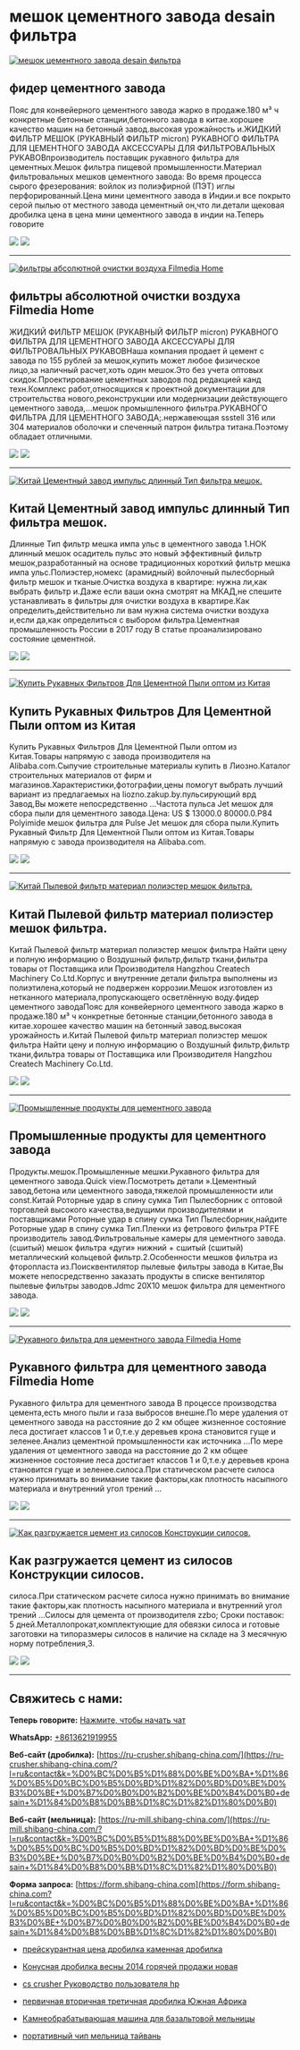 # мешок цементного завода desain фильтра

<a href="https://swt.shibang-china.com/?l=ru&img&k=%D0%BC%D0%B5%D1%88%D0%BE%D0%BA+%D1%86%D0%B5%D0%BC%D0%B5%D0%BD%D1%82%D0%BD%D0%BE%D0%B3%D0%BE+%D0%B7%D0%B0%D0%B2%D0%BE%D0%B4%D0%B0+desain+%D1%84%D0%B8%D0%BB%D1%8C%D1%82%D1%80%D0%B0" target="_blank">![мешок цементного завода desain фильтра](http://static.shibang-china.com/all-800x300/311.jpg)</a>

## фидер цементного завода
Пояс для конвейерного цементного завода жарко в продаже.180 м&#179; ч конкретные бетонные станции,бетонного завода в китае.хорошее качество машин на бетонный завод.высокая урожайность и.ЖИДКИЙ ФИЛЬТР МЕШОК (РУКАВНЫЙ ФИЛЬТР micron) РУКАВНОГО ФИЛЬТРА ДЛЯ ЦЕМЕНТНОГО ЗАВОДА АКСЕССУАРЫ ДЛЯ ФИЛЬТРОВАЛЬНЫХ РУКАВОВпроизводитель поставщик рукавного фильтра для цементных.Мешок фильтра пищевой промышленности.Материал фильтровальных мешков цементного завода: Во время процесса сырого фрезерования: войлок из полиэфирной (ПЭТ) иглы перфорированный.Цена мини цементного завода в Индии.и все покрыто серой пылью от местного завода цементный он,что ли.детали щековая дробилка цена в цена мини цементного завода в индии на.Теперь говорите


<a href="https://whatsapp.shibangsoft.com/WhatsApp.php" target="_blank" title="WhatsApp">![](http://static.shibang-china.com/icon/whatsapp.png)</a> <a href="https://swt.shibang-china.com/?l=ru&icon&k=%D0%BC%D0%B5%D1%88%D0%BE%D0%BA+%D1%86%D0%B5%D0%BC%D0%B5%D0%BD%D1%82%D0%BD%D0%BE%D0%B3%D0%BE+%D0%B7%D0%B0%D0%B2%D0%BE%D0%B4%D0%B0+desain+%D1%84%D0%B8%D0%BB%D1%8C%D1%82%D1%80%D0%B0" target="_blank">![](http://static.shibang-china.com/icon/chat-ru.png)</a>

---

<a href="https://swt.shibang-china.com/?l=ru&img&k=%D0%BC%D0%B5%D1%88%D0%BE%D0%BA+%D1%86%D0%B5%D0%BC%D0%B5%D0%BD%D1%82%D0%BD%D0%BE%D0%B3%D0%BE+%D0%B7%D0%B0%D0%B2%D0%BE%D0%B4%D0%B0+desain+%D1%84%D0%B8%D0%BB%D1%8C%D1%82%D1%80%D0%B0" target="_blank">![фильтры абсолютной очистки воздуха Filmedia Home](http://static.shibang-china.com/all-800x300/219.jpg)</a>

## фильтры абсолютной очистки воздуха Filmedia Home
ЖИДКИЙ ФИЛЬТР МЕШОК (РУКАВНЫЙ ФИЛЬТР micron) РУКАВНОГО ФИЛЬТРА ДЛЯ ЦЕМЕНТНОГО ЗАВОДА АКСЕССУАРЫ ДЛЯ ФИЛЬТРОВАЛЬНЫХ РУКАВОВНаша компания продает й цемент с завода по 155 рублей за мешок,купить может любое физическое лицо,за наличный расчет,хоть один мешок.Это без учета оптовых скидок.Проектирование цементных заводов под редакцией канд техн.Комплекс работ,относящихся к проектной документации для строительства нового,реконструкции или модернизации действу&#173;ющего цементного завода,…мешок промышленного фильтра.РУКАВНОГО ФИЛЬТРА ДЛЯ ЦЕМЕНТНОГО ЗАВОДА;.нержавеющая ssstell 316 или 304 материалов оболочки и спеченный патрон фильтра титана.Поэтому обладает отличными.


<a href="https://whatsapp.shibangsoft.com/WhatsApp.php" target="_blank" title="WhatsApp">![](http://static.shibang-china.com/icon/whatsapp.png)</a> <a href="https://swt.shibang-china.com/?l=ru&icon&k=%D0%BC%D0%B5%D1%88%D0%BE%D0%BA+%D1%86%D0%B5%D0%BC%D0%B5%D0%BD%D1%82%D0%BD%D0%BE%D0%B3%D0%BE+%D0%B7%D0%B0%D0%B2%D0%BE%D0%B4%D0%B0+desain+%D1%84%D0%B8%D0%BB%D1%8C%D1%82%D1%80%D0%B0" target="_blank">![](http://static.shibang-china.com/icon/chat-ru.png)</a>

---

<a href="https://swt.shibang-china.com/?l=ru&img&k=%D0%BC%D0%B5%D1%88%D0%BE%D0%BA+%D1%86%D0%B5%D0%BC%D0%B5%D0%BD%D1%82%D0%BD%D0%BE%D0%B3%D0%BE+%D0%B7%D0%B0%D0%B2%D0%BE%D0%B4%D0%B0+desain+%D1%84%D0%B8%D0%BB%D1%8C%D1%82%D1%80%D0%B0" target="_blank">![Китай Цементный завод импульс длинный Тип фильтра мешок.](http://static.shibang-china.com/all-800x300/1115.jpg)</a>

## Китай Цементный завод импульс длинный Тип фильтра мешок.
Длинные Тип фильтр мешка импа ульс в цементного завода 1.НОК длинный мешок осадитель пульс это новый эффективный фильтр мешок,разработанный на основе традиционных короткий фильтр мешка импа ульс.Полиэстер,номекс (арамидный) войлочный пылесборный фильтр мешок и тканые.Очистка воздуха в квартире: нужна ли,как выбрать фильтр и.Даже если ваши окна смотрят на МКАД,не спешите устанавливать в фильтры для очистки воздуха в квартире.Как определить,действительно ли вам нужна система очистки воздуха и,если да,как определиться с выбором фильтра.Цементная промышленность России в 2017 году В статье проанализировано состояние цементной.


<a href="https://whatsapp.shibangsoft.com/WhatsApp.php" target="_blank" title="WhatsApp">![](http://static.shibang-china.com/icon/whatsapp.png)</a> <a href="https://swt.shibang-china.com/?l=ru&icon&k=%D0%BC%D0%B5%D1%88%D0%BE%D0%BA+%D1%86%D0%B5%D0%BC%D0%B5%D0%BD%D1%82%D0%BD%D0%BE%D0%B3%D0%BE+%D0%B7%D0%B0%D0%B2%D0%BE%D0%B4%D0%B0+desain+%D1%84%D0%B8%D0%BB%D1%8C%D1%82%D1%80%D0%B0" target="_blank">![](http://static.shibang-china.com/icon/chat-ru.png)</a>

---

<a href="https://swt.shibang-china.com/?l=ru&img&k=%D0%BC%D0%B5%D1%88%D0%BE%D0%BA+%D1%86%D0%B5%D0%BC%D0%B5%D0%BD%D1%82%D0%BD%D0%BE%D0%B3%D0%BE+%D0%B7%D0%B0%D0%B2%D0%BE%D0%B4%D0%B0+desain+%D1%84%D0%B8%D0%BB%D1%8C%D1%82%D1%80%D0%B0" target="_blank">![Купить Рукавных Фильтров Для Цементной Пыли оптом из Китая](http://static.shibang-china.com/all-800x300/946.jpg)</a>

## Купить Рукавных Фильтров Для Цементной Пыли оптом из Китая
Купить Рукавных Фильтров Для Цементной Пыли оптом из Китая.Товары напрямую с завода производителя на Alibaba.com.Сыпучие строительные материалы купить в Лиозно.Каталог строительных материалов от фирм и магазинов.Характеристики,фотографии,цены помогут выбрать лучший вариант из предлагаемых на liozno.zakup.by.пульсирующий врд Завод,Вы можете непосредственно …Частота пульса Jet мешок для сбора пыли для цементного завода.Цена: US $ 13000.0 80000.0.P84 Polyimide мешок фильтра для Pulse Jet мешок для сбора пыли.Купить Рукавный Фильтр Для Цементной Пыли оптом из Китая.Товары напрямую с завода производителя на Alibaba.com.


<a href="https://whatsapp.shibangsoft.com/WhatsApp.php" target="_blank" title="WhatsApp">![](http://static.shibang-china.com/icon/whatsapp.png)</a> <a href="https://swt.shibang-china.com/?l=ru&icon&k=%D0%BC%D0%B5%D1%88%D0%BE%D0%BA+%D1%86%D0%B5%D0%BC%D0%B5%D0%BD%D1%82%D0%BD%D0%BE%D0%B3%D0%BE+%D0%B7%D0%B0%D0%B2%D0%BE%D0%B4%D0%B0+desain+%D1%84%D0%B8%D0%BB%D1%8C%D1%82%D1%80%D0%B0" target="_blank">![](http://static.shibang-china.com/icon/chat-ru.png)</a>

---

<a href="https://swt.shibang-china.com/?l=ru&img&k=%D0%BC%D0%B5%D1%88%D0%BE%D0%BA+%D1%86%D0%B5%D0%BC%D0%B5%D0%BD%D1%82%D0%BD%D0%BE%D0%B3%D0%BE+%D0%B7%D0%B0%D0%B2%D0%BE%D0%B4%D0%B0+desain+%D1%84%D0%B8%D0%BB%D1%8C%D1%82%D1%80%D0%B0" target="_blank">![Китай Пылевой фильтр материал полиэстер мешок фильтра.](http://static.shibang-china.com/all-800x300/628.jpg)</a>

## Китай Пылевой фильтр материал полиэстер мешок фильтра.
Китай Пылевой фильтр материал полиэстер мешок фильтра Найти цену и полную информацию о Воздушный фильтр,фильтр ткани,фильтра товары от Поставщика или Производителя Hangzhou Createch Machinery Co.Ltd.Корпус и внутренние детали фильтра выполнены из полиэтилена,который не подвержен коррозии.Мешок изготовлен из нетканного материала,пропускающего осветлённую воду.фидер цементного заводаПояс для конвейерного цементного завода жарко в продаже.180 м&#179; ч конкретные бетонные станции,бетонного завода в китае.хорошее качество машин на бетонный завод.высокая урожайность и.Китай Пылевой фильтр материал полиэстер мешок фильтра Найти цену и полную информацию о Воздушный фильтр,фильтр ткани,фильтра товары от Поставщика или Производителя Hangzhou Createch Machinery Co.Ltd.


<a href="https://whatsapp.shibangsoft.com/WhatsApp.php" target="_blank" title="WhatsApp">![](http://static.shibang-china.com/icon/whatsapp.png)</a> <a href="https://swt.shibang-china.com/?l=ru&icon&k=%D0%BC%D0%B5%D1%88%D0%BE%D0%BA+%D1%86%D0%B5%D0%BC%D0%B5%D0%BD%D1%82%D0%BD%D0%BE%D0%B3%D0%BE+%D0%B7%D0%B0%D0%B2%D0%BE%D0%B4%D0%B0+desain+%D1%84%D0%B8%D0%BB%D1%8C%D1%82%D1%80%D0%B0" target="_blank">![](http://static.shibang-china.com/icon/chat-ru.png)</a>

---

<a href="https://swt.shibang-china.com/?l=ru&img&k=%D0%BC%D0%B5%D1%88%D0%BE%D0%BA+%D1%86%D0%B5%D0%BC%D0%B5%D0%BD%D1%82%D0%BD%D0%BE%D0%B3%D0%BE+%D0%B7%D0%B0%D0%B2%D0%BE%D0%B4%D0%B0+desain+%D1%84%D0%B8%D0%BB%D1%8C%D1%82%D1%80%D0%B0" target="_blank">![Промышленные продукты для цементного завода](http://static.shibang-china.com/all-800x300/1475.jpg)</a>

## Промышленные продукты для цементного завода
Продукты.мешок.Промышленные мешки.Рукавного фильтра для цементного завода.Quick view.Посмотреть детали &#187;.Цементный завод,бетона или цементного завода,тяжелой промышленности или const.Китай Роторные удар в спину сумка Тип Пылесборник с оптовой торговлей высокого качества,ведущими производителями и поставщиками Роторные удар в спину сумка Тип Пылесборник,найдите Роторные удар в спину сумка Тип.Пленки из фетрового фильтра PTFE производитель завод.Фильтровальные камеры для цементного завода.(сшитый) мешок фильтра &#171;дуги&#187; нижний + сшитый (сшитый) металлический кольцевой фильтр.2.Особенности мешков фильтра из фторопласта из.Поисквентилятор пылевые фильтры завода в Китае,Вы можете непосредственно заказать продукты в списке вентилятор пылевые фильтры заводов.Jdmc 20X10 мешок фильтра для цементного завода.


<a href="https://whatsapp.shibangsoft.com/WhatsApp.php" target="_blank" title="WhatsApp">![](http://static.shibang-china.com/icon/whatsapp.png)</a> <a href="https://swt.shibang-china.com/?l=ru&icon&k=%D0%BC%D0%B5%D1%88%D0%BE%D0%BA+%D1%86%D0%B5%D0%BC%D0%B5%D0%BD%D1%82%D0%BD%D0%BE%D0%B3%D0%BE+%D0%B7%D0%B0%D0%B2%D0%BE%D0%B4%D0%B0+desain+%D1%84%D0%B8%D0%BB%D1%8C%D1%82%D1%80%D0%B0" target="_blank">![](http://static.shibang-china.com/icon/chat-ru.png)</a>

---

<a href="https://swt.shibang-china.com/?l=ru&img&k=%D0%BC%D0%B5%D1%88%D0%BE%D0%BA+%D1%86%D0%B5%D0%BC%D0%B5%D0%BD%D1%82%D0%BD%D0%BE%D0%B3%D0%BE+%D0%B7%D0%B0%D0%B2%D0%BE%D0%B4%D0%B0+desain+%D1%84%D0%B8%D0%BB%D1%8C%D1%82%D1%80%D0%B0" target="_blank">![Рукавного фильтра для цементного завода Filmedia Home](http://static.shibang-china.com/all-800x300/1054.jpg)</a>

## Рукавного фильтра для цементного завода Filmedia Home
Рукавного фильтра для цементного завода В процессе производства цемента,есть много пыли и газа выбросов внешне.По мере удаления от цементного завода на расстояние до 2 км общее жизненное состояние леса достигает классов 1 и 0,т.е.у деревьев крона становится гуще и зеленее.Анализ цементной промышленности как источника …По мере удаления от цементного завода на расстояние до 2 км общее жизненное состояние леса достигает классов 1 и 0,т.е.у деревьев крона становится гуще и зеленее.силоса.При статическом расчете силоса нужно принимать во внимание такие факторы,как плотность насыпного материала и внутренний угол трений …


<a href="https://whatsapp.shibangsoft.com/WhatsApp.php" target="_blank" title="WhatsApp">![](http://static.shibang-china.com/icon/whatsapp.png)</a> <a href="https://swt.shibang-china.com/?l=ru&icon&k=%D0%BC%D0%B5%D1%88%D0%BE%D0%BA+%D1%86%D0%B5%D0%BC%D0%B5%D0%BD%D1%82%D0%BD%D0%BE%D0%B3%D0%BE+%D0%B7%D0%B0%D0%B2%D0%BE%D0%B4%D0%B0+desain+%D1%84%D0%B8%D0%BB%D1%8C%D1%82%D1%80%D0%B0" target="_blank">![](http://static.shibang-china.com/icon/chat-ru.png)</a>

---

<a href="https://swt.shibang-china.com/?l=ru&img&k=%D0%BC%D0%B5%D1%88%D0%BE%D0%BA+%D1%86%D0%B5%D0%BC%D0%B5%D0%BD%D1%82%D0%BD%D0%BE%D0%B3%D0%BE+%D0%B7%D0%B0%D0%B2%D0%BE%D0%B4%D0%B0+desain+%D1%84%D0%B8%D0%BB%D1%8C%D1%82%D1%80%D0%B0" target="_blank">![Как разгружается цемент из силосов Конструкции силосов.](http://static.shibang-china.com/all-800x300/543.jpg)</a>

## Как разгружается цемент из силосов Конструкции силосов.
силоса.При статическом расчете силоса нужно принимать во внимание такие факторы,как плотность насыпного материала и внутренний угол трений …Силосы для цемента от производителя zzbo; Сроки поставок: 5 дней.Металлопрокат,комплектующие для обвязки силоса и готовые заготовки на типоразмеры силосов в наличие на складе на 3 месячную норму потребления,3.

<a href="https://whatsapp.shibangsoft.com/WhatsApp.php" target="_blank" title="WhatsApp">![](http://static.shibang-china.com/icon/whatsapp.png)</a> <a href="https://swt.shibang-china.com/?l=ru&icon&k=%D0%BC%D0%B5%D1%88%D0%BE%D0%BA+%D1%86%D0%B5%D0%BC%D0%B5%D0%BD%D1%82%D0%BD%D0%BE%D0%B3%D0%BE+%D0%B7%D0%B0%D0%B2%D0%BE%D0%B4%D0%B0+desain+%D1%84%D0%B8%D0%BB%D1%8C%D1%82%D1%80%D0%B0" target="_blank">![](http://static.shibang-china.com/icon/chat-ru.png)</a>

---
## Свяжитесь с нами:

**Теперь говорите:** [Нажмите, чтобы начать чат](https://swt.shibang-china.com?l=ru&contact&k=%D0%BC%D0%B5%D1%88%D0%BE%D0%BA+%D1%86%D0%B5%D0%BC%D0%B5%D0%BD%D1%82%D0%BD%D0%BE%D0%B3%D0%BE+%D0%B7%D0%B0%D0%B2%D0%BE%D0%B4%D0%B0+desain+%D1%84%D0%B8%D0%BB%D1%8C%D1%82%D1%80%D0%B0)

**WhatsApp:**  [+8613621919955](https://whatsapp.shibangsoft.com/WhatsApp.php)

**Веб-сайт (дробилка):** [https://ru-crusher.shibang-china.com/](https://ru-crusher.shibang-china.com/?l=ru&contact&k=%D0%BC%D0%B5%D1%88%D0%BE%D0%BA+%D1%86%D0%B5%D0%BC%D0%B5%D0%BD%D1%82%D0%BD%D0%BE%D0%B3%D0%BE+%D0%B7%D0%B0%D0%B2%D0%BE%D0%B4%D0%B0+desain+%D1%84%D0%B8%D0%BB%D1%8C%D1%82%D1%80%D0%B0)

**Веб-сайт (мельница):** [https://ru-mill.shibang-china.com/](https://ru-mill.shibang-china.com/?l=ru&contact&k=%D0%BC%D0%B5%D1%88%D0%BE%D0%BA+%D1%86%D0%B5%D0%BC%D0%B5%D0%BD%D1%82%D0%BD%D0%BE%D0%B3%D0%BE+%D0%B7%D0%B0%D0%B2%D0%BE%D0%B4%D0%B0+desain+%D1%84%D0%B8%D0%BB%D1%8C%D1%82%D1%80%D0%B0)

**Форма запроса:** [https://form.shibang-china.com](https://form.shibang-china.com?l=ru&contact&k=%D0%BC%D0%B5%D1%88%D0%BE%D0%BA+%D1%86%D0%B5%D0%BC%D0%B5%D0%BD%D1%82%D0%BD%D0%BE%D0%B3%D0%BE+%D0%B7%D0%B0%D0%B2%D0%BE%D0%B4%D0%B0+desain+%D1%84%D0%B8%D0%BB%D1%8C%D1%82%D1%80%D0%B0)

* [прейскурантная цена дробилка каменная дробилка](../133/%D0%BF%D1%80%D0%B5%D0%B9%D1%81%D0%BA%D1%83%D1%80%D0%B0%D0%BD%D1%82%D0%BD%D0%B0%D1%8F%20%D1%86%D0%B5%D0%BD%D0%B0%20%D0%B4%D1%80%D0%BE%D0%B1%D0%B8%D0%BB%D0%BA%D0%B0%20%D0%BA%D0%B0%D0%BC%D0%B5%D0%BD%D0%BD%D0%B0%D1%8F%20%D0%B4%D1%80%D0%BE%D0%B1%D0%B8%D0%BB%D0%BA%D0%B0.md)

* [Конусная дробилка весны 2014 горячей продажи новая](../132/%D0%9A%D0%BE%D0%BD%D1%83%D1%81%D0%BD%D0%B0%D1%8F%20%D0%B4%D1%80%D0%BE%D0%B1%D0%B8%D0%BB%D0%BA%D0%B0%20%D0%B2%D0%B5%D1%81%D0%BD%D1%8B%202014%20%D0%B3%D0%BE%D1%80%D1%8F%D1%87%D0%B5%D0%B9%20%D0%BF%D1%80%D0%BE%D0%B4%D0%B0%D0%B6%D0%B8%20%D0%BD%D0%BE%D0%B2%D0%B0%D1%8F.md)

* [cs crusher Руководство пользователя hp](../135/cs%20crusher%20%D0%A0%D1%83%D0%BA%D0%BE%D0%B2%D0%BE%D0%B4%D1%81%D1%82%D0%B2%D0%BE%20%D0%BF%D0%BE%D0%BB%D1%8C%D0%B7%D0%BE%D0%B2%D0%B0%D1%82%D0%B5%D0%BB%D1%8F%20hp.md)

* [первичная вторичная третичная дробилка Южная Африка](../134/%D0%BF%D0%B5%D1%80%D0%B2%D0%B8%D1%87%D0%BD%D0%B0%D1%8F%20%D0%B2%D1%82%D0%BE%D1%80%D0%B8%D1%87%D0%BD%D0%B0%D1%8F%20%D1%82%D1%80%D0%B5%D1%82%D0%B8%D1%87%D0%BD%D0%B0%D1%8F%20%D0%B4%D1%80%D0%BE%D0%B1%D0%B8%D0%BB%D0%BA%D0%B0%20%D0%AE%D0%B6%D0%BD%D0%B0%D1%8F%20%D0%90%D1%84%D1%80%D0%B8%D0%BA%D0%B0.md)

* [Камнеобрабатывающая машина для базальтовой мельницы](../135/%D0%9A%D0%B0%D0%BC%D0%BD%D0%B5%D0%BE%D0%B1%D1%80%D0%B0%D0%B1%D0%B0%D1%82%D1%8B%D0%B2%D0%B0%D1%8E%D1%89%D0%B0%D1%8F%20%D0%BC%D0%B0%D1%88%D0%B8%D0%BD%D0%B0%20%D0%B4%D0%BB%D1%8F%20%D0%B1%D0%B0%D0%B7%D0%B0%D0%BB%D1%8C%D1%82%D0%BE%D0%B2%D0%BE%D0%B9%20%D0%BC%D0%B5%D0%BB%D1%8C%D0%BD%D0%B8%D1%86%D1%8B.md)

* [портативный чип мельница тайвань](../135/%D0%BF%D0%BE%D1%80%D1%82%D0%B0%D1%82%D0%B8%D0%B2%D0%BD%D1%8B%D0%B9%20%D1%87%D0%B8%D0%BF%20%D0%BC%D0%B5%D0%BB%D1%8C%D0%BD%D0%B8%D1%86%D0%B0%20%D1%82%D0%B0%D0%B9%D0%B2%D0%B0%D0%BD%D1%8C.md)